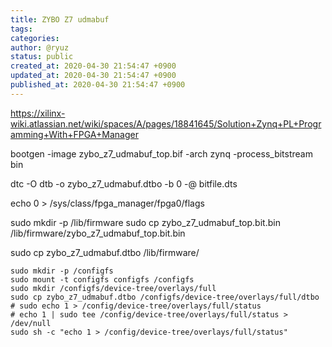 ```yaml
---
title: ZYBO Z7 udmabuf
tags: 
categories: 
author: @ryuz
status: public
created_at: 2020-04-30 21:54:47 +0900
updated_at: 2020-04-30 21:54:47 +0900
published_at: 2020-04-30 21:54:47 +0900
---
```

https://xilinx-wiki.atlassian.net/wiki/spaces/A/pages/18841645/Solution+Zynq+PL+Programming+With+FPGA+Manager

bootgen -image zybo_z7_udmabuf_top.bif -arch zynq -process_bitstream bin



dtc -O dtb -o zybo_z7_udmabuf.dtbo -b 0 -@ bitfile.dts


echo 0 > /sys/class/fpga_manager/fpga0/flags

sudo mkdir -p /lib/firmware
sudo cp zybo_z7_udmabuf_top.bit.bin /lib/firmware/zybo_z7_udmabuf_top.bit.bin

sudo cp zybo_z7_udmabuf.dtbo /lib/firmware/

```
sudo mkdir -p /configfs
sudo mount -t configfs configfs /configfs
sudo mkdir /configfs/device-tree/overlays/full
sudo cp zybo_z7_udmabuf.dtbo /configfs/device-tree/overlays/full/dtbo
# sudo echo 1 > /config/device-tree/overlays/full/status
# echo 1 | sudo tee /config/device-tree/overlays/full/status > /dev/null
sudo sh -c "echo 1 > /config/device-tree/overlays/full/status"
```
